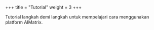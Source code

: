 +++
title = "Tutorial"
weight = 3
+++

Tutorial langkah demi langkah untuk mempelajari cara menggunakan platform AIMatrix.